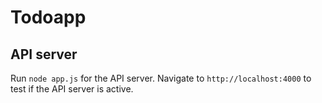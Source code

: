 # Todoapp

## API server

Run `node app.js` for the API server. Navigate to `http://localhost:4000` to test if the API server is active.

